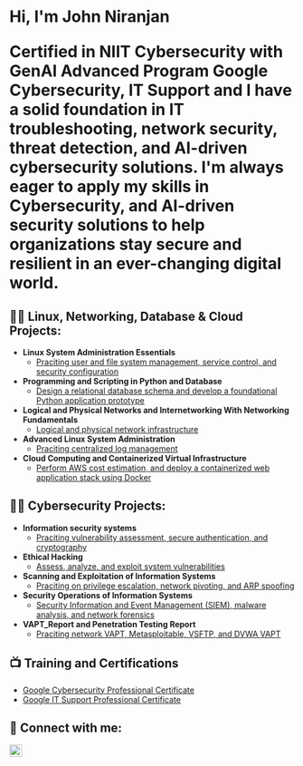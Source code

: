 <h1>Hi, I'm John Niranjan

  Certified in NIIT Cybersecurity with GenAI Advanced Program Google Cybersecurity, IT Support and I have a solid foundation in IT troubleshooting, network security, threat detection, and AI-driven cybersecurity solutions. I'm always eager to apply my skills in Cybersecurity, and AI-driven security solutions to help organizations stay secure and resilient in an ever-changing digital world.

<h2>👨‍💻 Linux, Networking, Database & Cloud Projects:</h2>

- <b>Linux System Administration Essentials </b>
  - [Praciting user and file system management, service control, and security configuration](https://github.com/JohnNiranjan/Linux-System-Administration-Essentials)
- <b>Programming and Scripting in Python and Database </b>
  - [ Design a relational database schema and develop a foundational Python application prototype](https://github.com/JohnNiranjan/Programming-and-Scripting-in-Python-and-Database)
- <b>Logical and Physical Networks and Internetworking With Networking Fundamentals </b>
  - [Logical and physical network infrastructure ](https://github.com/JohnNiranjan/Logical-and-Physical-Networks-and-Internetworking-With-Networking-Fundamentals)
- <b>Advanced Linux System Administration </b>
  - [Praciting centralized log management](https://github.com/JohnNiranjan/Advanced-Linux-System-Administration)
- <b>Cloud Computing and Containerized Virtual Infrastructure </b>
  - [Perform AWS cost estimation, and deploy a containerized web application stack using Docker](https://github.com/JohnNiranjan/Cloud-Computing-and-Containerized-Virtual-Infrastructure-)


<h2>👨‍💻 Cybersecurity Projects:</h2>

- <b>Information security systems </b>
  - [Praciting vulnerability assessment, secure authentication, and cryptography](https://github.com/JohnNiranjan/InformationSecuritySystems)
- <b>Ethical Hacking </b>
  - [Assess, analyze, and exploit system vulnerabilities](https://github.com/JohnNiranjan/Ethical-Hacking)
- <b>Scanning and Exploitation of Information Systems </b>
  - [Praciting on privilege escalation, network pivoting, and ARP spoofing](https://github.com/JohnNiranjan/Scanning-and-Exploitation-of-Information-Systems)
- <b>Security Operations of Information Systems </b>
  - [Security Information and Event Management (SIEM), malware analysis, and network forensics](https://github.com/JohnNiranjan/Security-Operations-of-Information-Systems)
- <b>VAPT_Report and Penetration Testing Report </b>
  - [Praciting network VAPT, Metasploitable, VSFTP, and DVWA VAPT](https://github.com/JohnNiranjan/VAPT_Report-and-Penetration-Testing-Report)

<h2>📺 Training and Certifications</h2>

- [Google Cybersecurity Professional Certificate](https://www.coursera.org/account/accomplishments/specialization/certificate/5W21RVGKU51G)
- [Google IT Support Professional Certificate](https://www.coursera.org/account/accomplishments/specialization/certificate/G29XGWHSPG9W)


<h2> 🤳 Connect with me:</h2>

[<img align="left" alt="John Niranjan | LinkedIn" width="22px" src="https://cdn.jsdelivr.net/npm/simple-icons@v3/icons/linkedin.svg" />](https://www.linkedin.com/in/john-niranjan-2303a2222)

[linkedin]: https://linkedin.com/in/JohnNiranjan

